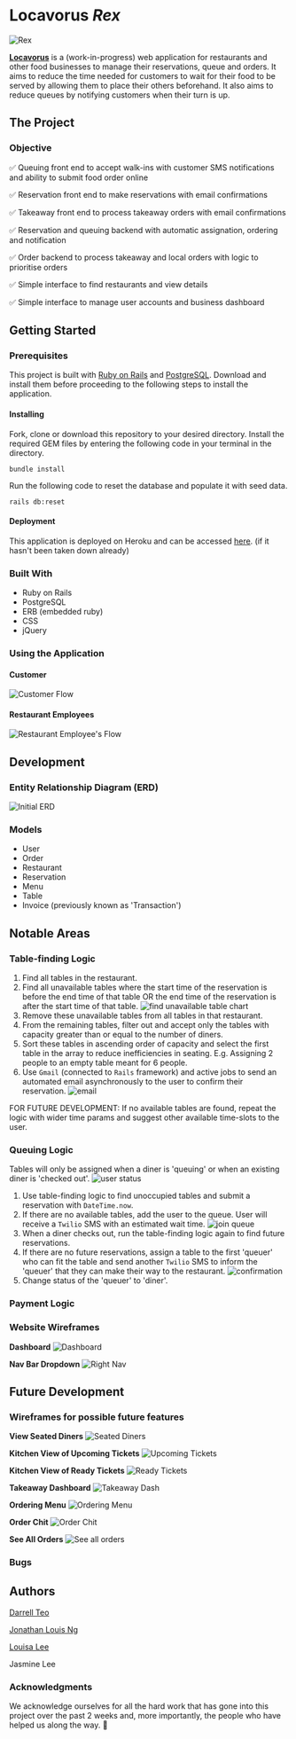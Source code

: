 # Locavorus _Rex_

![Rex](http://i.imgur.com/VMuQpkL.png)

[**Locavorus**](https://locavorusrex.herokuapp.com/) is a (work-in-progress) web application for restaurants and other food businesses to manage their reservations, queue and orders. It aims to reduce the time needed for customers to wait for their food to be served by allowing them to place their others beforehand. It also aims to reduce queues by notifying customers when their turn is up.

## The Project

### Objective

:white_check_mark: Queuing front end to accept walk-ins with customer SMS notifications and ability to submit food order online

:white_check_mark: Reservation front end to make reservations with email confirmations

:white_check_mark: Takeaway front end to process takeaway orders with email confirmations

:white_check_mark: Reservation and queuing backend with automatic assignation, ordering and notification

:white_check_mark: Order backend to process takeaway and local orders with logic to prioritise orders

:white_check_mark: Simple interface to find restaurants and view details

:white_check_mark: Simple interface to manage user accounts and business dashboard

## Getting Started
### Prerequisites

This project is built with [Ruby on Rails](http://rubyonrails.org/) and [PostgreSQL](https://www.postgresql.org/). Download and install them before proceeding to the following steps to install the application.

#### Installing

Fork, clone or download this repository to your desired directory. Install the required GEM files by entering the following code in your terminal in the directory.

```
bundle install
```

Run the following code to reset the database and populate it with seed data.

```
rails db:reset
```

#### Deployment
This application is deployed on Heroku and can be accessed [here](https://locavorusrex.herokuapp.com/). (if it hasn't been taken down already)


### Built With
* Ruby on Rails
* PostgreSQL
* ERB (embedded ruby)
* CSS
* jQuery


### Using the Application

#### Customer

![Customer Flow]()

#### Restaurant Employees

![Restaurant Employee's Flow]()

## Development

### Entity Relationship Diagram (ERD)

![Initial ERD](http://i.imgur.com/2T5CDGE.jpg)

### Models
* User
* Order
* Restaurant
* Reservation
* Menu
* Table
* Invoice (previously known as 'Transaction')

## Notable Areas
### Table-finding Logic
1. Find all tables in the restaurant.
2. Find all unavailable tables where the start time of the reservation is before the end time of that table OR the end time of the reservation is after the start time of that table.
![find unavailable table chart](http://i.imgur.com/DUb03pn.jpg)
3. Remove these unavailable tables from all tables in that restaurant.
4. From the remaining tables, filter out and accept only the tables with capacity greater than or equal to the number of diners.
5. Sort these tables in ascending order of capacity and select the first table in the array to reduce inefficiencies in seating. E.g. Assigning 2 people to an empty table meant for 6 people.
6. Use `Gmail` (connected to `Rails` framework) and active jobs to send an automated email asynchronously to the user to confirm their reservation.
![email](http://i.imgur.com/ItgnGDt.png)

FOR FUTURE DEVELOPMENT: If no available tables are found, repeat the logic with wider time params and suggest other available time-slots to the user.

### Queuing Logic
Tables will only be assigned when a diner is 'queuing' or when an existing diner is 'checked out'.
![user status](http://i.imgur.com/AJ66htW.jpg)
1. Use table-finding logic to find unoccupied tables and submit a reservation with `DateTime.now`.
2. If there are no available tables, add the user to the queue. User will receive a `Twilio` SMS with an estimated wait time.
![join queue](http://i.imgur.com/VNEfRAt.png)
3. When a diner checks out, run the table-finding logic again to find future reservations.
4. If there are no future reservations, assign a table to the first 'queuer' who can fit the table and send another `Twilio` SMS to inform the 'queuer' that they can make their way to the restaurant.
![confirmation](http://i.imgur.com/ljKzWwo.png)
5. Change status of the 'queuer' to 'diner'.

### Payment Logic


### Website Wireframes
**Dashboard**
![Dashboard](http://i.imgur.com/rW4d54q.png)

**Nav Bar Dropdown**
![Right Nav](http://i.imgur.com/Wk8yk4z.png)


## Future Development
### Wireframes for possible future features
**View Seated Diners**
![Seated Diners](http://i.imgur.com/36Qj59B.png)

**Kitchen View of Upcoming Tickets**
![Upcoming Tickets](http://i.imgur.com/IYXhqaQ.png)

**Kitchen View of Ready Tickets**
![Ready Tickets](http://i.imgur.com/mQE13Ee.png)

**Takeaway Dashboard**
![Takeaway Dash](http://i.imgur.com/PUgn0ws.png)

**Ordering Menu**
![Ordering Menu](http://i.imgur.com/nRXZ7EV.png)

**Order Chit**
![Order Chit](http://i.imgur.com/pRaPPjE.png)

**See All Orders**
![See all orders](http://i.imgur.com/CJjCfXi.png)

### Bugs


## Authors
[Darrell Teo](https://github.com/darrelltzj)

[Jonathan Louis Ng](https://github.com/noll-fyra)

[Louisa Lee](https://github.com/imouto2005)

Jasmine Lee

### Acknowledgments
We acknowledge ourselves for all the hard work that has gone into this project over the past 2 weeks and, more importantly, the people who have helped us along the way. :sparkling_heart:
